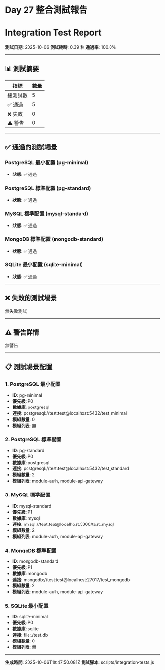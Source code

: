 # Day 27 整合測試報告
# Integration Test Report

**測試日期**: 2025-10-06
**測試耗時**: 0.39 秒
**通過率**: 100.0%

---

## 📊 測試摘要

| 指標 | 數量 |
|------|------|
| 總測試數 | 5 |
| ✅ 通過 | 5 |
| ❌ 失敗 | 0 |
| ⚠️  警告 | 0 |

---

## ✅ 通過的測試場景

### PostgreSQL 最小配置 (pg-minimal)
- **狀態**: ✅ 通過


### PostgreSQL 標準配置 (pg-standard)
- **狀態**: ✅ 通過


### MySQL 標準配置 (mysql-standard)
- **狀態**: ✅ 通過


### MongoDB 標準配置 (mongodb-standard)
- **狀態**: ✅ 通過


### SQLite 最小配置 (sqlite-minimal)
- **狀態**: ✅ 通過



---

## ❌ 失敗的測試場景

無失敗測試

---

## ⚠️  警告詳情

無警告

---

## 📋 測試場景配置

### 1. PostgreSQL 最小配置
- **ID**: pg-minimal
- **優先級**: P0
- **數據庫**: postgresql
- **連接**: postgresql://test:test@localhost:5432/test_minimal
- **模組數量**: 0
- **模組列表**: 無

### 2. PostgreSQL 標準配置
- **ID**: pg-standard
- **優先級**: P0
- **數據庫**: postgresql
- **連接**: postgresql://test:test@localhost:5432/test_standard
- **模組數量**: 2
- **模組列表**: module-auth, module-api-gateway

### 3. MySQL 標準配置
- **ID**: mysql-standard
- **優先級**: P1
- **數據庫**: mysql
- **連接**: mysql://test:test@localhost:3306/test_mysql
- **模組數量**: 2
- **模組列表**: module-auth, module-api-gateway

### 4. MongoDB 標準配置
- **ID**: mongodb-standard
- **優先級**: P1
- **數據庫**: mongodb
- **連接**: mongodb://test:test@localhost:27017/test_mongodb
- **模組數量**: 2
- **模組列表**: module-auth, module-api-gateway

### 5. SQLite 最小配置
- **ID**: sqlite-minimal
- **優先級**: P0
- **數據庫**: sqlite
- **連接**: file:./test.db
- **模組數量**: 0
- **模組列表**: 無


---

**生成時間**: 2025-10-06T10:47:50.081Z
**測試腳本**: scripts/integration-tests.js
